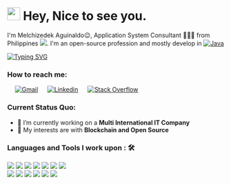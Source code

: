 <h1><img src="https://emojis.slackmojis.com/emojis/images/1531849430/4246/blob-sunglasses.gif?1531849430" width="30"/> Hey, Nice to see you.</h1>

I'm Melchizedek Aguinaldo😉, Application System Consultant 👨🏻‍💻 from Philippines <img src="https://raw.githubusercontent.com/stevenrskelton/flag-icon/master/png/16/country-4x3/ph.png">. I'm an open-source profession and mostly develop in <a href="https://www.java.com" target="_blank"> 
    <img alt="Java" src="https://img.shields.io/badge/Java-%23007396.svg?logo=java&logoColor=white">
  </a>

[![Typing SVG](https://readme-typing-svg.herokuapp.com?color=FFFF6B&lines=Software+Engineer;5%2B+Years+Work+Experience+;Loves+Open+Source)](https://git.io/typing-svg)

### How to reach me: 
<p>
  &emsp;
    <a href="mailto: melchizedek30@gmail.com"><img alt="Gmail" src="https://img.shields.io/badge/Gmail-D14836?style=for-the-badge&logo=gmail&logoColor=white"></a>
  &emsp;
    <a href="www.linkedin.com/in/melchizedek-aguinaldo-14a771130"><img alt="Linkedin" src="https://img.shields.io/badge/LinkedIn-0077B5?style=for-the-badge&logo=linkedin&logoColor=white"></a>
  &emsp;
    <a href="https://stackoverflow.com/users/5670909/melchizedek"><img alt="Stack Overflow" src="https://img.shields.io/badge/Stack_Overflow-FE7A16?style=for-the-badge&logo=stack-overflow&logoColor=white"></a>
  &emsp;
</p>

### Current Status Quo:

- 🔭 I’m currently working on a <strong>Multi International IT Company</strong>
- 🤔 My interests are with <strong>Blockchain and Open Source</strong>


### Languages and Tools I work upon : 🛠

<img src="https://img.shields.io/badge/Java%20-%23E00033.svg?&style=for-the-badge&logo=java&logoColor=white">   <img src="https://img.shields.io/badge/TypeScript-007ACC?style=for-the-badge&logo=typescript&logoColor=white">   <img src="https://img.shields.io/badge/Spring_Boot-F2F4F9?style=for-the-badge&logo=spring-boot">   <img src="https://img.shields.io/badge/javascript%20-%23323330.svg?&style=for-the-badge&logo=javascript&logoColor=%23F7DF1E">   <img src="https://img.shields.io/badge/Amazon_AWS-232F3E?style=for-the-badge&logo=amazon-aws&logoColor=white">  <img src="https://img.shields.io/badge/Node.js-339933?style=for-the-badge&logo=nodedotjs&logoColor=white">  <img src="https://img.shields.io/badge/Angular%20-%23DD0031.svg?&style=for-the-badge&logo=angular&logoColor=white">   
<img src="https://img.shields.io/badge/Oracle-F80000?style=for-the-badge&logo=oracle&logoColor=black">   <img src="https://img.shields.io/badge/PostgreSQL-316192?style=for-the-badge&logo=postgresql&logoColor=white">     <img src="https://img.shields.io/badge/mongodb%20-%2347A248svg?&style=for-the-badge&logo=mongodb&logoColor=white">   <img src="https://img.shields.io/badge/git%20-%23F05032.svg?&style=for-the-badge&logo=git&logoColor=white"/>   <img src="http://img.shields.io/badge/-VS%20Code-000000?style=for-the-badge&logo=Visual-studio-code&logoColor=blue">  <img src="https://img.shields.io/badge/IntelliJIDEA-000000.svg?style=for-the-badge&logo=intellij-idea&logoColor=white">


